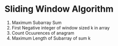 # Sliding Window Algorithm
01. Maximum Subarray Sum
02. First Negative integer of window sized k in array
03. Count Ocuurences of anagram
04. Maximum Length of Subarray of sum k

